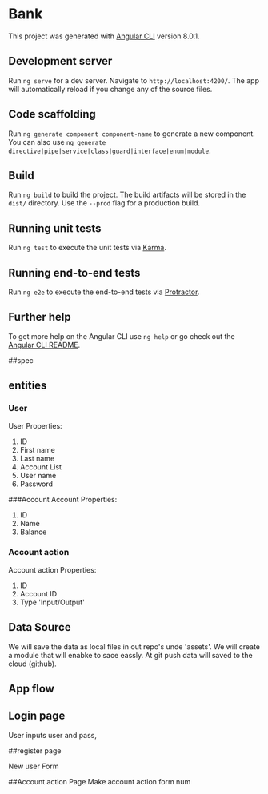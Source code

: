# Bank

This project was generated with [Angular CLI](https://github.com/angular/angular-cli) version 8.0.1.

## Development server

Run `ng serve` for a dev server. Navigate to `http://localhost:4200/`. The app will automatically reload if you change any of the source files.

## Code scaffolding

Run `ng generate component component-name` to generate a new component. You can also use `ng generate directive|pipe|service|class|guard|interface|enum|module`.

## Build

Run `ng build` to build the project. The build artifacts will be stored in the `dist/` directory. Use the `--prod` flag for a production build.

## Running unit tests

Run `ng test` to execute the unit tests via [Karma](https://karma-runner.github.io).

## Running end-to-end tests

Run `ng e2e` to execute the end-to-end tests via [Protractor](http://www.protractortest.org/).

## Further help

To get more help on the Angular CLI use `ng help` or go check out the [Angular CLI README](https://github.com/angular/angular-cli/blob/master/README.md).


##spec
## entities 

### User
User Properties:
1. ID
2. First name
3. Last name
4. Account List
5. User name
6. Password


###Account
Account Properties:
1. ID
2. Name
3. Balance

### Account action 
Account action Properties:
1. ID
2. Account ID
3. Type 'Input/Output'

## Data Source

We will save the data as local files in out repo's unde 'assets'.
We will create a module that will enabke to sace eassly.
At git push data will saved to the cloud (github).

## App flow

## Login page

User inputs user and pass, 

##register page

New user Form

##Account action Page
Make account action form num